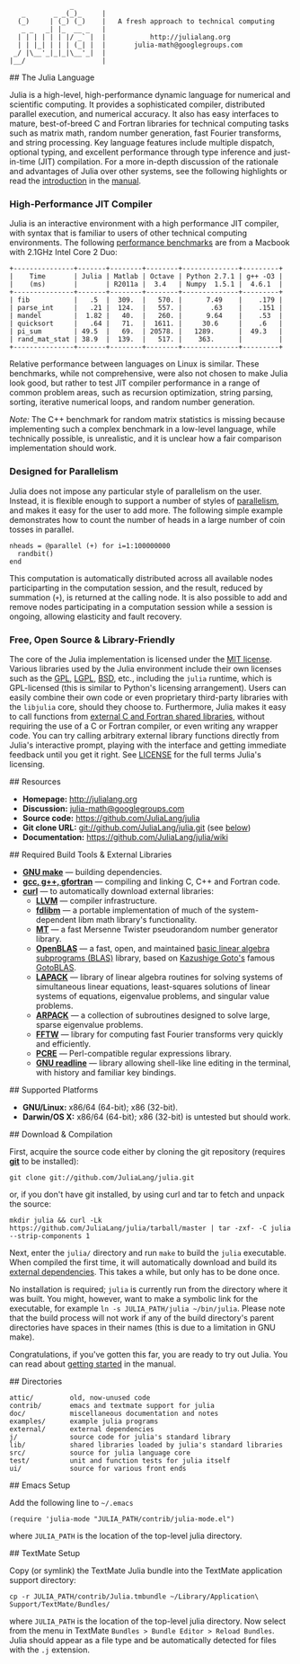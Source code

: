                    _
       _       _ _(_)_     |
      (_)     | (_) (_)    |   A fresh approach to technical computing
       _ _   _| |_  __ _   |
      | | | | | | |/ _` |  |           http://julialang.org
      | | |_| | | | (_| |  |       julia-math@googlegroups.com
     _/ |\__'_|_|_|\__'_|  |
    |__/                   |


<a name="The-Julia-Language"/>
## The Julia Language

Julia is a high-level, high-performance dynamic language for numerical and scientific computing.
It provides a sophisticated compiler, distributed parallel execution, and numerical accuracy.
It also has easy interfaces to mature, best-of-breed C and Fortran libraries for technical computing tasks such as matrix math, random number generation, fast Fourier transforms, and string processing.
Key language features include multiple dispatch, optional typing, and excellent performance through type inference and just-in-time (JIT) compilation.
For a more in-depth discussion of the rationale and advantages of Julia over other systems, see the following highlights or read the [introduction](https://github.com/JuliaLang/julia/wiki/Introduction) in the [manual](https://github.com/JuliaLang/julia/wiki/).

### High-Performance JIT Compiler 

Julia is an interactive environment with a high performance JIT compiler, with syntax that is familiar to users of other technical computing environments.
The following [performance benchmarks](https://github.com/JuliaLang/julia/blob/master/test/perf.j) are from a Macbook with 2.1GHz Intel Core 2 Duo:

    +---------------+-------+--------+--------+--------------+---------+
    |    Time       | Julia | Matlab | Octave | Python 2.7.1 | g++ -O3 |  
    |    (ms)       |       | R2011a |  3.4   | Numpy  1.5.1 |  4.6.1  |   
    +---------------+-------+--------+--------+--------------+---------+
    | fib           |   .5  |  309.  |   570. |      7.49    |    .179 |
    | parse_int     |   .21 |  124.  |   557. |       .63    |    .151 |
    | mandel        |  1.82 |   40.  |   260. |      9.64    |    .53  |
    | quicksort     |   .64 |   71.  |  1611. |     30.6     |    .6   |
    | pi_sum        | 49.5  |   69.  | 20578. |   1289.      |  49.3   |
    | rand_mat_stat | 38.9  |  139.  |   517. |    363.      |         |
    +---------------+-------+--------+--------+--------------+---------+

Relative performance between languages on Linux is similar.
These benchmarks, while not comprehensive, were also not chosen to make Julia look good, but rather to test JIT compiler performance in a range of common problem areas, such as recursion optimization, string parsing, sorting, iterative numerical loops, and random number generation.

*Note:* The C++ benchmark for random matrix statistics is missing because implementing such a complex benchmark in a low-level language, while technically possible, is unrealistic, and it is unclear how a fair comparison implementation should work.

### Designed for Parallelism

Julia does not impose any particular style of parallelism on the user.
Instead, it is flexible enough to support a number of styles of [parallelism](https://github.com/JuliaLang/julia/wiki/Parallel-Computing), and makes it easy for the user to add more.
The following simple example demonstrates how to count the number of heads in a large number of coin tosses in parallel.

    nheads = @parallel (+) for i=1:100000000
      randbit()
    end

This computation is automatically distributed across all available nodes participarting in the computation session, and the result, reduced by summation (`+`), is returned at the calling node.
It is also possible to add and remove nodes participating in a computation session while a session is ongoing, allowing elasticity and fault recovery.

### Free, Open Source & Library-Friendly

The core of the Julia implementation is licensed under the [MIT license][MIT].
Various libraries used by the Julia environment include their own licenses such as the [GPL], [LGPL], [BSD], etc., including the `julia` runtime, which is GPL-licensed (this is similar to Python's licensing arrangement).
Users can easily combine their own code or even proprietary third-party libraries with the `libjulia` core, should they choose to.
Furthermore, Julia makes it easy to call functions from [external C and Fortran shared libraries](https://github.com/JuliaLang/julia/wiki/Calling-C-and-Fortran-Code), without requiring the use of a C or Fortran compiler, or even writing any wrapper code.
You can try calling arbitrary external library functions directly from Julia's interactive prompt, playing with the interface and getting immediate feedback until you get it right.
See [LICENSE](https://github.com/JuliaLang/julia/blob/master/LICENSE) for the full terms Julia's licensing.

[MIT]:  http://en.wikipedia.org/wiki/MIT_License
[GPL]:  http://en.wikipedia.org/wiki/GNU_General_Public_License
[LGPL]: http://en.wikipedia.org/wiki/GNU_Lesser_General_Public_License
[BSD]:  http://en.wikipedia.org/wiki/BSD_licenses

<a name="Resources"/>
## Resources

- **Homepage:** <http://julialang.org>
- **Discussion:** <julia-math@googlegroups.com>
- **Source code:** <https://github.com/JuliaLang/julia>
- **Git clone URL:** <git://github.com/JuliaLang/julia.git> (see [below](#Download-Compilation))
- **Documentation:** <https://github.com/JuliaLang/julia/wiki>

<a name="Required-Build-Tools-External-Libraries"/>
## Required Build Tools & External Libraries

- **[GNU make][]** — building dependencies.
- **[gcc, g++, gfortran][gcc]** — compiling and linking C, C++ and Fortran code.
- **[curl][]** — to automatically download external libraries:
    - **[LLVM][]**         — compiler infrastructure.
    - **[fdlibm][]**       — a portable implementation of much of the system-dependent libm math library's functionality.
    - **[MT][]**           — a fast Mersenne Twister pseudorandom number generator library.
    - **[OpenBLAS][]**     — a fast, open, and maintained [basic linear algebra subprograms (BLAS)](http://en.wikipedia.org/wiki/Basic_Linear_Algebra_Subprograms) library, based on [Kazushige Goto's](http://en.wikipedia.org/wiki/Kazushige_Goto) famous [GotoBLAS](http://www.tacc.utexas.edu/tacc-projects/gotoblas2/).
    - **[LAPACK][]**       — library of linear algebra routines for solving systems of simultaneous linear equations, least-squares solutions of linear systems of equations, eigenvalue problems, and singular value problems.
    - **[ARPACK][]**       — a collection of subroutines designed to solve large, sparse eigenvalue problems.
    - **[FFTW][]**         — library for computing fast Fourier transforms very quickly and efficiently.
    - **[PCRE][]**         — Perl-compatible regular expressions library.
    - **[GNU readline][]** — library allowing shell-like line editing in the terminal, with history and familiar key bindings.

[GNU make]:     http://www.gnu.org/software/make/
[gcc]:          http://gcc.gnu.org/
[curl]:         http://curl.haxx.se/
[fdlibm]:       http://www.netlib.org/fdlibm/readme
[MT]:           http://www.math.sci.hiroshima-u.ac.jp/~m-mat/MT/emt.html
[OpenBLAS]:     https://github.com/xianyi/OpenBLAS#readme
[LAPACK]:       http://www.netlib.org/lapack/
[ARPACK]:       http://www.caam.rice.edu/software/ARPACK/
[FFTW]:         http://www.fftw.org/
[PCRE]:         http://www.pcre.org/
[GNU readline]: http://cnswww.cns.cwru.edu/php/chet/readline/rltop.html
[LLVM]:         http://www.llvm.org/

<a name="Supported-Platforms"/>
## Supported Platforms

- **GNU/Linux:** x86/64 (64-bit); x86 (32-bit).
- **Darwin/OS X:** x86/64 (64-bit); x86 (32-bit) is untested but should work.

<a name="Download-Compilation"/>
## Download & Compilation

First, acquire the source code either by cloning the git repository (requires **[git](http://git-scm.com/)** to be installed):

    git clone git://github.com/JuliaLang/julia.git

or, if you don't have git installed, by using curl and tar to fetch and unpack the source:

    mkdir julia && curl -Lk https://github.com/JuliaLang/julia/tarball/master | tar -zxf- -C julia --strip-components 1

Next, enter the `julia/` directory and run `make` to build the `julia` executable.
When compiled the first time, it will automatically download and build its [external dependencies](#Required-Build-Tools-External-Libraries).
This takes a while, but only has to be done once.

No installation is required; `julia` is currently run from the directory where it was built.
You might, however, want to make a symbolic link for the executable, for example `ln -s JULIA_PATH/julia ~/bin/julia`.
Please note that the build process will not work if any of the build directory's parent directories have spaces in their names (this is due to a limitation in GNU make).

Congratulations, if you've gotten this far, you are ready to try out Julia.
You can read about [getting started](https://github.com/JuliaLang/julia/wiki/Getting-Started) in the manual.

<a name="Directories"/>
## Directories

    attic/         old, now-unused code
    contrib/       emacs and textmate support for julia
    doc/           miscellaneous documentation and notes
    examples/      example julia programs
    external/      external dependencies
    j/             source code for julia's standard library
    lib/           shared libraries loaded by julia's standard libraries
    src/           source for julia language core
    test/          unit and function tests for julia itself
    ui/            source for various front ends

<a name="Emacs-Setup"/>
## Emacs Setup

Add the following line to `~/.emacs`

    (require 'julia-mode "JULIA_PATH/contrib/julia-mode.el")

where `JULIA_PATH` is the location of the top-level julia directory.

<a name="TextMate-Setup"/>
## TextMate Setup

Copy (or symlink) the TextMate Julia bundle into the TextMate application support directory:

    cp -r JULIA_PATH/contrib/Julia.tmbundle ~/Library/Application\ Support/TextMate/Bundles/

where `JULIA_PATH` is the location of the top-level julia directory.
Now select from the menu in TextMate `Bundles > Bundle Editor > Reload Bundles`.
Julia should appear as a file type and be automatically detected for files with the `.j` extension.
